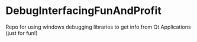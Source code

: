 DebugInterfacingFunAndProfit
============================

Repo for using windows debugging libraries to get info from Qt Applications (just for fun!)
